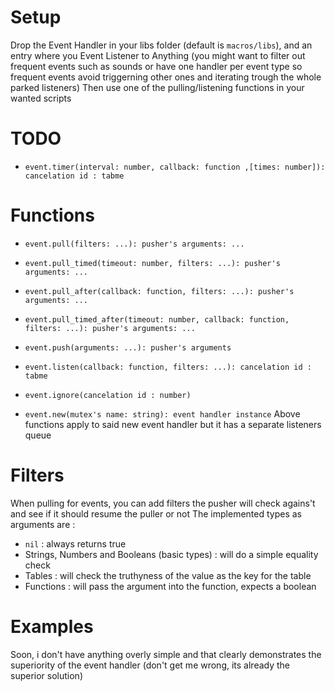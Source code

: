 # Setup
Drop the Event Handler in your libs folder (default is `macros/libs`), and an entry where you Event Listener to Anything (you might want to filter out frequent events such as sounds or have one handler per event type so frequent events avoid triggerning other ones and iterating trough the whole parked listeners)
Then use one of the pulling/listening functions in your wanted scripts

# TODO
* `event.timer(interval: number, callback: function ,[times: number]): cancelation id : tabme`

# Functions
* `event.pull(filters: ...): pusher's arguments: ...`
* `event.pull_timed(timeout: number, filters: ...): pusher's arguments: ...`
* `event.pull_after(callback: function, filters: ...): pusher's arguments: ...`
* `event.pull_timed_after(timeout: number, callback: function, filters: ...): pusher's arguments: ...`
* `event.push(arguments: ...): pusher's arguments`
* `event.listen(callback: function, filters: ...): cancelation id : tabme`
* `event.ignore(cancelation id : number)`

* `event.new(mutex's name: string): event handler instance`
Above functions apply to said new event handler but it has a separate listeners queue

# Filters
When pulling for events, you can add filters the pusher will check agains't and see if it should resume the puller or not
The implemented types as arguments are :
* `nil` : always returns true
* Strings, Numbers and Booleans (basic types) : will do a simple equality check
* Tables : will check the truthyness of the value as the key for the table
* Functions : will pass the argument into the function, expects a boolean

# Examples
Soon, i don't have anything overly simple and that clearly demonstrates the superiority of the event handler (don't get me wrong, its already the superior solution)

